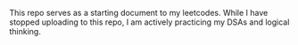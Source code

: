 This repo serves as a starting document to my leetcodes.
While I have stopped uploading to this repo, I am actively practicing my DSAs and logical thinking.  
